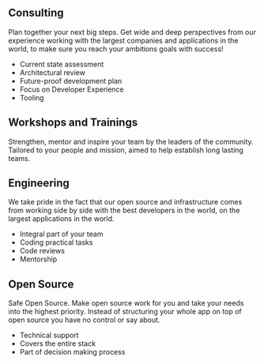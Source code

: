 ## Consulting

Plan together your next big steps. Get wide and deep perspectives from our experience working with the largest companies and applications in the world, to make sure you reach your ambitions goals with success!

- Current state assessment
- Architectural review
- Future-proof development plan
- Focus on Developer Experience
- Tooling

## Workshops and Trainings

Strengthen, mentor and inspire your team by the leaders of the community. Tailored to your people and mission, aimed to help establish long lasting teams.

## Engineering

We take pride in the fact that our open source and infrastructure comes from working side by side with the best developers in the world, on the largest applications in the world.

- Integral part of your team
- Coding practical tasks
- Code reviews
- Mentorship

## Open Source

Safe Open Source. Make open source work for you and take your needs into the highest priority. Instead of structuring your whole app on top of open source you have no control or say about.

- Technical support
- Covers the entire stack
- Part of decision making process
